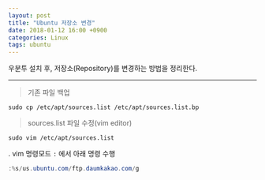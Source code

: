 ```yaml
---
layout: post
title: "Ubuntu 저장소 변경"
date: 2018-01-12 16:00 +0900
categories: Linux
tags: ubuntu
---
```


우분투 설치 후, 저장소(Repository)를 변경하는 방법을 정리한다.

------

> 기존 파일 백업

```shell
sudo cp /etc/apt/sources.list /etc/apt/sources.list.bp
```

> sources.list 파일 수정(vim editor)

```shell
sudo vim /etc/apt/sources.list
```

 . vim 명령모드 `:` 에서 아래 명령 수행

```powershell
:%s/us.ubuntu.com/ftp.daumkakao.com/g
```

